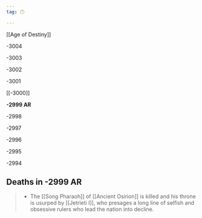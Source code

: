 ```yaml
---
tag: 🕛

---
```

[[Age of Destiny]]


-3004

-3003

-3002

-3001

[[-3000]]

**-2999 AR**

-2998

-2997

-2996

-2995

-2994



## Deaths in -2999 AR

>  - The [[Song Pharaoh]] of [[Ancient Osirion]] is killed and his throne is usurped by [[Jetrieti I]], who presages a long line of selfish and obsessive rulers who lead the nation into decline.






